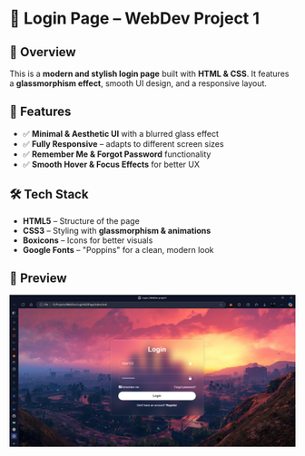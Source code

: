 # 🌟 Login Page – WebDev Project 1  

## 📌 Overview  
This is a **modern and stylish login page** built with **HTML & CSS**. It features a **glassmorphism effect**, smooth UI design, and a responsive layout.  

## 🚀 Features  
- ✅ **Minimal & Aesthetic UI** with a blurred glass effect  
- ✅ **Fully Responsive** – adapts to different screen sizes  
- ✅ **Remember Me & Forgot Password** functionality  
- ✅ **Smooth Hover & Focus Effects** for better UX  

## 🛠️ Tech Stack  
- **HTML5** – Structure of the page  
- **CSS3** – Styling with **glassmorphism & animations**  
- **Boxicons** – Icons for better visuals  
- **Google Fonts** – "Poppins" for a clean, modern look  

## 📸 Preview  
![Login Page Preview](page_preview.png)   
